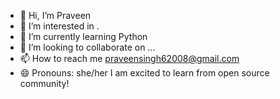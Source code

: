 - 👋 Hi, I’m Praveen
- 👀 I’m interested in .
- 🌱 I’m currently learning Python 
- 💞️ I’m looking to collaborate on ...
- 📫 How to reach me praveensingh62008@gmail.com
- 😄 Pronouns: she/her I am excited to learn from open source community!

<!---
Praveen0008-Singh/Praveen0008-Singh is a ✨ special ✨ repository because its `README.md` (this file) appears on your GitHub profile.
You can click the Preview link to take a look at your changes.
--->
